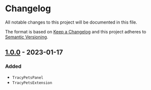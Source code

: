# Changelog

All notable changes to this project will be documented in this file.

The format is based on [Keep a Changelog](http://keepachangelog.com/en/1.0.0/)
and this project adheres to [Semantic Versioning](http://semver.org/spec/v2.0.0.html).

## [1.0.0](https://github.com/orisai/tracy-pets/releases/tag/1.0.0) - 2023-01-17

### Added

- `TracyPetsPanel`
- `TracyPetsExtension`
